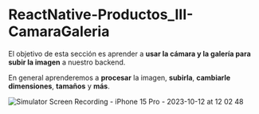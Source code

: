 # ReactNative-Productos_III-CamaraGaleria

El objetivo de esta sección es aprender a **usar la cámara y la galería para subir la imagen** a nuestro backend. 

En general aprenderemos a **procesar** la imagen, **subirla**, **cambiarle** **dimensiones**, **tamaños** y **más**.

![Simulator Screen Recording - iPhone 15 Pro - 2023-10-12 at 12 02 48](https://github.com/manuels-bts/ReactNative-Productos_III-CamaraGaleria/assets/116088500/86df1d74-afee-4f79-9cd6-bb144ecbfcf8)
